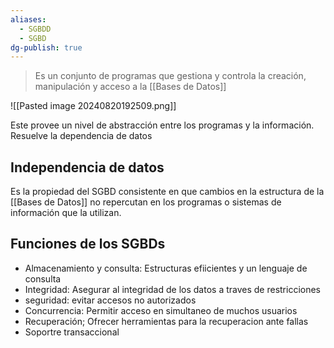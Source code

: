```yaml
---
aliases:
  - SGBDD
  - SGBD
dg-publish: true
---
```

> Es un conjunto de programas que gestiona y controla la creación, manipulación y acceso a la [[Bases de Datos]]

![[Pasted image 20240820192509.png]]

Este provee un nivel de abstracción entre los programas y la información. Resuelve la dependencia de datos

## Independencia de datos
Es la propiedad del SGBD consistente en que cambios en la estructura de la [[Bases de Datos]] no repercutan en los programas o sistemas de información que la utilizan.


## Funciones de los SGBDs
-  Almacenamiento y consulta: Estructuras efiicientes y un lenguaje de consulta
- Integridad: Asegurar al integridad de los datos a traves de restricciones
- seguridad: evitar accesos no autorizados
- Concurrencia: Permitir acceso en simultaneo de muchos usuarios
- Recuperación; Ofrecer herramientas para la recuperacion ante fallas
- Soportre transaccional


